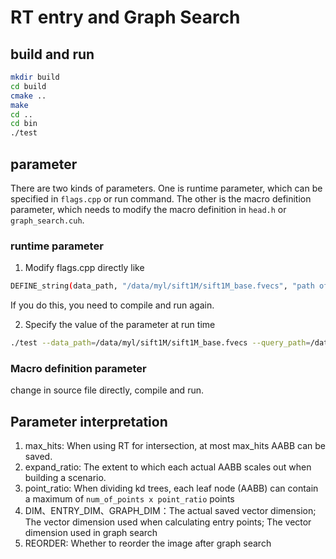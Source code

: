 # RT entry and Graph Search

## build and run

```bash
mkdir build
cd build
cmake ..
make
cd ..
cd bin
./test
```

## parameter
There are two kinds of parameters. One is runtime parameter, which can be specified in `flags.cpp` or run command. The other is the macro definition parameter, which needs to modify the macro definition in `head.h` or `graph_search.cuh`.

### runtime parameter
1. Modify flags.cpp directly like
```bash
DEFINE_string(data_path, "/data/myl/sift1M/sift1M_base.fvecs", "path of datasets");
```
If you do this, you need to compile and run again.

2. Specify the value of the parameter at run time
```bash
./test --data_path=/data/myl/sift1M/sift1M_base.fvecs --query_path=/data/myl/sift1M/sift1M_query.fvecs
```

### Macro definition parameter
change in source file directly, compile and run.

## Parameter interpretation
1. max_hits: When using RT for intersection, at most max_hits AABB can be saved.
2. expand_ratio: The extent to which each actual AABB scales out when building a scenario.
3. point_ratio: When dividing kd trees, each leaf node (AABB) can contain a maximum of `num_of_points x point_ratio` points
4. DIM、ENTRY_DIM、GRAPH_DIM：The actual saved vector dimension; The vector dimension used when calculating entry points; The vector dimension used in graph search
5. REORDER: Whether to reorder the image after graph search